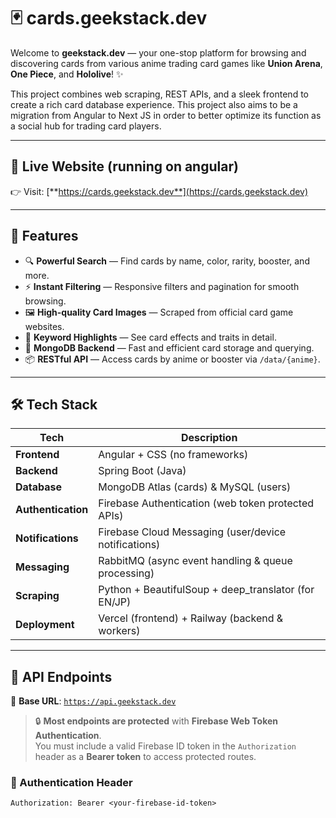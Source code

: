 # 🃏 cards.geekstack.dev

Welcome to **geekstack.dev** — your one-stop platform for browsing and discovering cards from various anime trading card games like **Union Arena**, **One Piece**, and **Hololive**! ✨

This project combines web scraping, REST APIs, and a sleek frontend to create a rich card database experience. This project also aims to be a migration from Angular to Next JS in order to better optimize its function as a social hub for trading card players.

---

## 🔗 Live Website (running on angular)

👉 Visit: [**https://cards.geekstack.dev**](https://cards.geekstack.dev)

---

## 🚀 Features

- 🔍 **Powerful Search** — Find cards by name, color, rarity, booster, and more.
- ⚡ **Instant Filtering** — Responsive filters and pagination for smooth browsing.
- 🖼️ **High-quality Card Images** — Scraped from official card game websites.
- 🧠 **Keyword Highlights** — See card effects and traits in detail.
- 💾 **MongoDB Backend** — Fast and efficient card storage and querying.
- 📦 **RESTful API** — Access cards by anime or booster via `/data/{anime}`.

---

## 🛠 Tech Stack

| Tech               | Description                                           |
|--------------------|-------------------------------------------------------|
| **Frontend**       | Angular + CSS (no frameworks)                         |
| **Backend**        | Spring Boot (Java)                                    |
| **Database**       | MongoDB Atlas (cards) & MySQL (users)                 |
| **Authentication** | Firebase Authentication (web token protected APIs)    |
| **Notifications**  | Firebase Cloud Messaging (user/device notifications)  |
| **Messaging**      | RabbitMQ (async event handling & queue processing)    |
| **Scraping**       | Python + BeautifulSoup + deep_translator (for EN/JP)  |
| **Deployment**     | Vercel (frontend) + Railway (backend & workers)       |

---

## 📁 API Endpoints

🔗 **Base URL**: [`https://api.geekstack.dev`](https://api.geekstack.dev)

> 🔒 **Most endpoints are protected** with **Firebase Web Token Authentication**.  
> You must include a valid Firebase ID token in the `Authorization` header as a **Bearer token** to access protected routes.

### 🔐 Authentication Header

```http
Authorization: Bearer <your-firebase-id-token>
